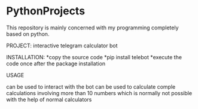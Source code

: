 # PythonProjects
This repository is mainly concerned with my programming completely based on python.

PROJECT:
interactive telegram calculator bot

INSTALLATION:
*copy  the source code
*pip install telebot
*execute the code once after the package installation

USAGE

can be used to interact with the bot
can be used to calculate comple calculations involving more than
10 numbers which is normally not possible with the help of
normal calculators




